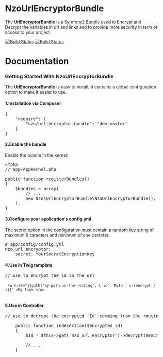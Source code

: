 <h1>NzoUrlEncryptorBundle</h1>

<p>The <strong>UrlEncryptorBundle</strong> is a Symfony2 Bundle used to Encrypt and Decrypt the variables in url and links and to provide more security in term of access to your project.</p>


[![Build Status](https://travis-ci.org/NAYZO/NzoUrlEncryptorBundle.png)](https://packagist.org/packages/nzo/url-encryptor-bundle)
[![Build Status](https://travis-ci.org/NAYZO/NzoUrlEncryptorBundle.png?branch=master)](https://travis-ci.org/NAYZO/NzoUrlEncryptorBundle)

<h1>Documentation</h1>

<h3>Getting Started With NzoUrlEncryptorBundle</h3>

<p>The <strong>UrlEncryptorBundle</strong> is easy to install, it contains a global configuration option to make it easier to use.</p>

<h4>1.Installation via Composer</h4>

<pre><span class="p">{</span>
    <span class="s2">"require"</span><span class="o">:</span> <span class="p">{</span>
        <span class="s2">"nzo/url-encryptor-bundle"</span><span class="o">:</span> <span class="s2">"dev-master"</span>
    <span class="p">}</span>
<span class="p">}</span>
</pre>
 
<h4>2.Enable the bundle</h4>
<p> Enable the bundle in the kernel:</p>

<pre><span class="o">&lt;?</span><span class="nx">php</span>
<span class="c1">// app/AppKernel.php</span>

<span class="k">public</span> <span class="k">function</span> <span class="nf">registerBundles</span><span class="p">()</span>
<span class="p">{</span>
    <span class="nv">$bundles</span> <span class="o">=</span> <span class="k">array</span><span class="p">(</span>
        <span class="c1">// ...</span>
        <span class="k">new</span> <span class="nx">Nzo\UrlEncryptorBundle\NzoUrlEncryptorBundle</span><span class="p">(),</span>
    <span class="p">);</span>
<span class="p">}</span>
</pre>

<h4>3.Configure your application's config.yml</h4>
<p>The secret option in the configuration must contain a random key string of maximum 8 caracters and minimum of one caracter.</p>

<pre><span class="c1"># app/config/config.yml</span>
<span class="l-Scalar-Plain">nzo_url_encryptor</span><span class="p-Indicator">:</span>
    <span class="l-Scalar-Plain">secret</span><span class="p-Indicator">:</span> <span class="l-Scalar-Plain">YourSecretEncryptionKey</span> 
</pre>

<h4>4.Use in Twig template</h4>

<pre>
// use to encrypt the id in the url

 <code>&lt;a href="{{path('my-path-in-the-routing', {'id': MyId | urlencrypt } )}}" &gt;My link &lt;/a&gt;</code>

</pre>

<h4>5.Use in Controller</h4>

<pre>
// use to decrypt the encrypted 'Id' comming from the routing

    public function indexAction($encrypted_id) 
    {
        $Id = $this->get('nzo_url_encryptor')->decrypt($encrypted_id);

        //....
    }    
</pre>
 